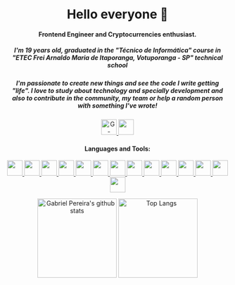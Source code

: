 <h1 align="center">Hello everyone 👋</h1>
<h4 align="center">Frontend Engineer and Cryptocurrencies enthusiast.</h4>
<h5 align="center">
  I'm 19 years old, graduated in the "Técnico de Informática" course in "ETEC Frei Arnaldo Maria de Itaporanga, Votuporanga - SP" technical school
</h5>
<h5 align="center">
  I'm passionate to create new things and see the code I write getting "life". I love to study about technology and specially development and also to contribute in the community, my team or help a random person with something I've wrote!
</h5>

<p align="center">
  <a href="mailto:ggonpereira@gmail.com" target="_blank">
    <img
      src="https://img.shields.io/badge/gmail-D14836?&style=for-the-badge&logo=gmail&logoColor=white"
      alt="G-mail"
      height="35"
    />
  </a>
  <a
    href="https://www.linkedin.com/in/gabriel-gonçalves-pereira/"
    target="_blank"
  >
    <img
      src="https://img.shields.io/badge/linkedin-%230077B5.svg?&style=for-the-badge&logo=linkedin&logoColor=white"
      height="35"
    />
  </a>
</p>

<h4 align="center">Languages and Tools:</h4>

<p align="center">
  <a href="https://getbootstrap.com" target="_blank">
    <img src="https://img.shields.io/badge/Bootstrap-20232A?style=for-the-badge&logo=bootstrap&logoColor=61DAFB" height="35" />
  </a>
  <a href="https://pt-br.reactjs.org/" target="_blank">
    <img height="35" src="https://img.shields.io/badge/React-20232A?style=for-the-badge&logo=react&logoColor=61DAFB">
  </a>
  <a href="https://styled-components.com/" target="_blank">
	<img height="35" src="https://img.shields.io/badge/styled%20components-20232A?style=for-the-badge&logo=styledcomponents&logoColor=D986C8">
  </a>
  <a href="https://www.w3schools.com/css/" target="_blank">
	<img height="35" src="https://img.shields.io/badge/CSS3-1572B6?style=for-the-badge&logo=css3&logoColor=white">
  </a>
  <a href="https://git-scm.com/" target="_blank">
    <img height="35" src="https://img.shields.io/badge/Git-F05032?style=for-the-badge&logo=git&logoColor=white">
  </a>
  <a href="https://www.w3.org/html/" target="_blank">
    <img height="35" src="https://img.shields.io/badge/HTML5-E34F26?style=for-the-badge&logo=html5&logoColor=white">
  </a>
  <a href="https://sass-lang.com/" target="_blank">
    <img height="35" src="https://img.shields.io/badge/Sass-CC6699?style=for-the-badge&logo=sass&logoColor=white">
  </a>
  <a href="https://developer.mozilla.org/en-US/docs/Web/JavaScript" target="_blank">
    <img height="35" src="https://img.shields.io/badge/JavaScript-F7DF1E?style=for-the-badge&logo=javascript&logoColor=black">
  </a>
  <a href="https://www.typescriptlang.org/" target="_blank">
    <img height="35" src="https://img.shields.io/badge/TypeScript-007ACC?style=for-the-badge&logo=typescript&logoColor=white">
  </a>
  <a href="https://jestjs.io/" target="_blank">
    <img src="https://img.shields.io/badge/Jest-99425b?style=for-the-badge&logo=jest&logoColor=white" height="35" />
  </a>
  <a href="https://www.linux.org/" target="_blank">
    <img src="https://img.shields.io/badge/Linux-f7c408?style=for-the-badge&logo=linux&logoColor=333333" height="35" />
  </a>
  <a href="https://pt.wikipedia.org/wiki/Microsoft_Windows" target="_blank">
    <img src="https://img.shields.io/badge/windows-00aeef?style=for-the-badge&logo=windows&logoColor=white" height="35" />
  </a>
  <a href="https://br.wordpress.org/" target="_blank">
    <img src="https://img.shields.io/badge/wordpress-434140?style=for-the-badge&logo=wordpress&logoColor=white" height="35" />
  </a>
  <a href="https://www.json.org/json-en.html"><img height="35" src="https://img.shields.io/badge/json-5E5C5C?style=for-the-badge&logo=json&logoColor=white"></a>
</p>

<p align="center">
  <img
    height="180em"
    alt="Gabriel Pereira's github stats"
    src="https://github-readme-stats.vercel.app/api?username=ggonpereira&count_private=true&theme=dracula&hide=issues,contribs"
  />
  <img
    height="180em"
    alt="Top Langs"
    src="https://github-readme-stats.vercel.app/api/top-langs/?username=ggonpereira&layout=compact&langs_count=8&theme=dracula"
  />
</p>
